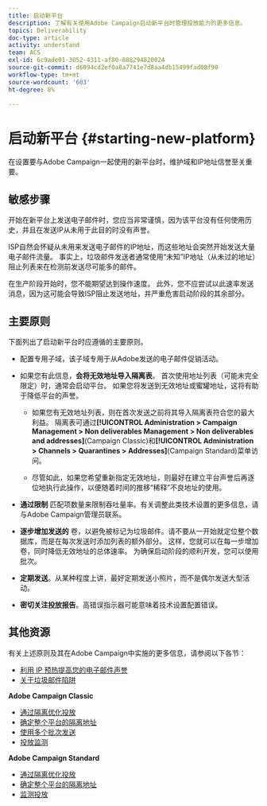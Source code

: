 ```yaml
---
title: 启动新平台
description: 了解有关使用Adobe Campaign启动新平台时管理投放能力的更多信息。
topics: Deliverability
doc-type: article
activity: understand
team: ACS
exl-id: 6c9ade01-3052-4311-af80-888294820024
source-git-commit: d6094cd2ef0a8a7741e7d8aa4db15499fad08f90
workflow-type: tm+mt
source-wordcount: '603'
ht-degree: 8%

---
```


# 启动新平台 {#starting-new-platform}

在设置要与Adobe Campaign一起使用的新平台时，维护域和IP地址信誉至关重要。

## 敏感步骤

开始在新平台上发送电子邮件时，您应当非常谨慎，因为该平台没有任何使用历史，并且在发送IP从未用于此目的时没有声誉。

ISP自然会怀疑从未用来发送电子邮件的IP地址，而这些地址会突然开始发送大量电子邮件流量。 事实上，垃圾邮件发送者通常使用“未知”IP地址（从未过的地址）阻止列表来在检测前发送尽可能多的邮件。

在生产阶段开始时，您不能期望达到操作速度。 此外，您不应尝试以此速率发送消息，因为这可能会导致ISP阻止发送地址，并严重危害启动阶段的其余部分。

## 主要原则

下面列出了启动新平台时应遵循的主要原则。

* 配置专用子域，该子域专用于从Adobe发送的电子邮件促销活动。

* 如果您有此信息，**会将无效地址导入隔离表**。
首次使用地址列表（可能未完全限定）时，通常会启动平台。 如果您将发送到无效地址或蜜罐地址，这将有助于降低平台的声誉。

   * 如果您有无效地址列表，则在首次发送之前将其导入隔离表符合您的最大利益。 隔离表可通过&#x200B;**[!UICONTROL Administration > Campaign Management > Non deliverables Management > Non deliverables and addresses]**(Campaign Classic)和&#x200B;**[!UICONTROL Administration > Channels > Quarantines > Addresses]**(Campaign Standard)菜单访问。

   * 尽管如此，如果您希望重新指定无效地址，则最好在建立平台声誉后再逐位地执行此操作，以便随着时间的推移“稀释”不良地址的使用。

* **通过限制** 匹配项数量来限制吞吐量率。有关调整此类技术设置的更多信息，请与Adobe Campaign管理员联系。

* **逐步增加发送的** 卷，以避免被标记为垃圾邮件。请不要从一开始就定位整个数据库，而是在每次发送时添加列表的额外部分。 这样，您就可以在每一步增加卷，同时降低无效地址的总体速率。 为确保启动阶段的顺利开发，您可以使用批次。

* **定期发送**。从某种程度上讲，最好定期发送小照片，而不是偶尔发送大型活动。
* **密切关注投放报告**。高错误指示器可能意味着技术设置配置错误。

## 其他资源

有关上述原则及其在Adobe Campaign中实施的更多信息，请参阅以下各节：

* [利用 IP 预热提高您的电子邮件声誉](../../help/additional-resources/increase-reputation-with-ip-warming.md)
* [关于垃圾邮件陷阱](../../help/additional-resources/all-about-spam-traps.md)

**Adobe Campaign Classic**

* [通过隔离优化投放](https://experienceleague.adobe.com/docs/campaign-classic/using/sending-messages/monitoring-deliveries/understanding-quarantine-management.html#optimizing-your-delivery-through-quarantines)
* [确定整个平台的隔离地址](https://experienceleague.adobe.com/docs/campaign-classic/using/sending-messages/monitoring-deliveries/understanding-quarantine-management.html#identifying-quarantined-addresses-for-the-entire-platform)
* [使用多个批次发送](https://experienceleague.adobe.com/docs/campaign-classic/using/sending-messages/key-steps-when-creating-a-delivery/steps-sending-the-delivery.html#sending-using-multiple-waves)
* [投放监测](https://experienceleague.adobe.com/docs/campaign-classic/using/sending-messages/monitoring-deliveries/about-delivery-monitoring.html#sending-messages)

**Adobe Campaign Standard**

* [通过隔离优化投放](https://experienceleague.adobe.com/docs/campaign-standard/using/testing-and-sending/monitoring-messages/understanding-quarantine-management.html#optimizing-your-delivery-through-quarantines)
* [确定整个平台的隔离地址](https://experienceleague.adobe.com/docs/campaign-standard/using/testing-and-sending/monitoring-messages/understanding-quarantine-management.html)
* [监测投放](https://experienceleague.adobe.com/docs/campaign-standard/using/testing-and-sending/monitoring-messages/monitoring-a-delivery.html)

